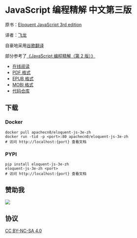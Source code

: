 # JavaScript 编程精解 中文第三版

原书：[Eloquent JavaScript 3rd edition](http://eloquentjavascript.net/)

译者：[飞龙](https://github.com/wizardforcel)

自豪地采用[谷歌翻译](https://translate.google.cn/)

部分参考了[《JavaScript 编程精解（第 2 版）》](https://book.douban.com/subject/26707144/)

+ [在线阅读](https://eloquent-js.apachecn.org)
+ [PDF 格式](https://www.gitbook.com/download/pdf/book/wizardforcel/eloquent-js-3e)
+ [EPUB 格式](https://www.gitbook.com/download/epub/book/wizardforcel/eloquent-js-3e)
+ [MOBI 格式](https://www.gitbook.com/download/mobi/book/wizardforcel/eloquent-js-3e)
+ [代码仓库](https://github.com/wizardforcel/eloquent-js-3e-zh)


## 下载

### Docker

```
docker pull apachecn0/eloquent-js-3e-zh
docker run -tid -p <port>:80 apachecn0/eloquent-js-3e-zh
# 访问 http://localhost:{port} 查看文档
```

### PYPI

```
pip install eloquent-js-3e-zh
eloquent-js-3e-zh <port>
# 访问 http://localhost:{port} 查看文档
```

## 赞助我

![](img/qr_alipay.png)

## 协议

[CC BY-NC-SA 4.0](http://creativecommons.org/licenses/by-nc-sa/4.0/)
